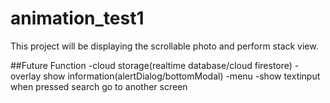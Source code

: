 # animation_test1

This project will be displaying the scrollable photo and perform stack view.

##Future Function
-cloud storage(realtime database/cloud firestore)
-overlay show information(alertDialog/bottomModal)
-menu
-show textinput when pressed search go to another screen
